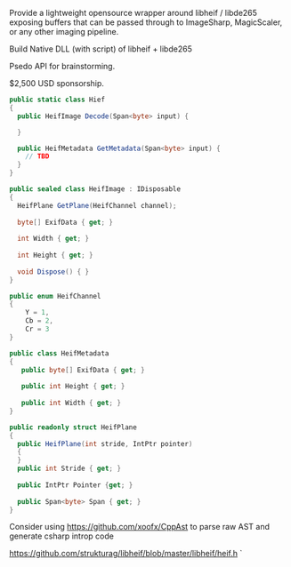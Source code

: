 Provide a lightweight opensource wrapper around libheif / libde265  exposing buffers 
that can be passed through to ImageSharp, MagicScaler, or any other imaging pipeline.

Build Native DLL (with script) of libheif + libde265

Psedo API for brainstorming.

$2,500 USD sponsorship.


```csharp
public static class Hief 
{
  public HeifImage Decode(Span<byte> input) {

  }

  public HeifMetadata GetMetadata(Span<byte> input) {
    // TBD
  }
}

public sealed class HeifImage : IDisposable 
{
  HeifPlane GetPlane(HeifChannel channel); 
  
  byte[] ExifData { get; }
  
  int Width { get; }
  
  int Height { get; }
  
  void Dispose() { }
}

public enum HeifChannel
{
    Y = 1,
    Cb = 2,
    Cr = 3
}

public class HeifMetadata 
{
   public byte[] ExifData { get; }
   
   public int Height { get; }
   
   public int Width { get; }
}

public readonly struct HeifPlane 
{
  public HeifPlane(int stride, IntPtr pointer)
  {
  } 
  public int Stride { get; }
  
  public IntPtr Pointer {get; } 
  
  public Span<byte> Span { get; }
}

```

Consider using https://github.com/xoofx/CppAst to parse raw AST and generate csharp introp code

https://github.com/strukturag/libheif/blob/master/libheif/heif.h
`
